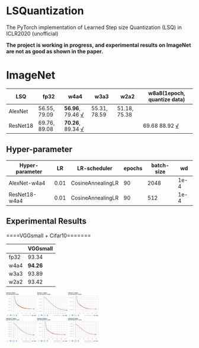 # LSQuantization
The PyTorch implementation of Learned Step size Quantization (LSQ) in ICLR2020 (unofficial)

**The project is working in progress, and experimental results on ImageNet are not as good as shown in the paper.**


# ImageNet
| **LSQ**  | fp32         | w4a4 | w3a3 | w2a2 | w8a8(1epoch, quantize data) |
|----------|--------------|------|------|------|--------------|
| AlexNet  | 56.55, 79.09 | **56.96**, 79.46 [√](https://tensorboard.dev/experiment/MNSkwpg9SJySk201OqJLhw/) | 55.31, 78.59 |  51.18, 75.38 | |
| ResNet18 | 69.76, 89.08 | **70.26**, 89.34 [√](https://tensorboard.dev/experiment/bRQtjRFDRHGbJyQ6Jd3ztQ/)   |      |      | 69.68  88.92 [√](https://tensorboard.dev/experiment/jqrFL5q1QwSZRz3wSW6LQw/) |

## Hyper-parameter
| Hyper-parameter | LR   | LR-scheduler      | epochs | batch-size | wd   |
|-----------------|------|-------------------|--------|------------|------|
| AlexNet-w4a4    | 0.01 | CosineAnnealingLR | 90     | 2048       | 1e-4 |
| ResNet18-w4a4   | 0.01 | CosineAnnealingLR | 90     | 512        | 1e-4 |

## Experimental Results
====VGGsmall + Cifar10=======

|      | VGGsmall |
|------|----------|
| fp32 | 93.34    |
| w4a4 | **94.26**    |
| w3a3 | 93.89    |
| w2a2 | 93.42    |
<img src="alpha_curve.png" width="50%" height="50%">


